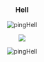 <h3 align="center">Hell</h3>
<p align="center"><img align="center" src="https://github-readme-stats.vercel.app/api/top-langs?username=pingHell&show_icons=true&theme=dark&locale=en&layout=compact" alt="pingHell" /></p>
<p align="center">
  <img src="https://discord.c99.nl/widget/theme-2/827230212433379358.png "/>
</p>
<p align="center"> <img src="https://komarev.com/ghpvc/?username=pingHell&label=Profile%20views&color=0e75b6&style=flat" alt="pingHell" /> </p>
